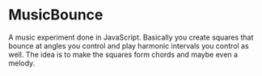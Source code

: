 # MusicBounce
A music experiment done in JavaScript.  Basically you create squares that bounce at angles you control and play harmonic intervals you control as well.  The idea is to make the squares form chords and maybe even a melody.
